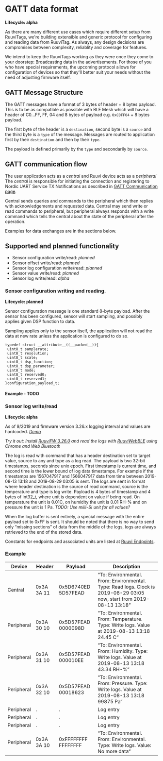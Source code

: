 # GATT data format
**Lifecycle: alpha**

As there are many different use cases which require different setup from RuuviTags,
we're building extensible and generic protocol for configuring and reading data from RuuviTag.
As always, any design decisions are compromises between complexity, reliablity and coverage for
features. 

We intend to keep the RuuviTags working as they were once they come to your doorstep:
Broadcasting data in the advertisements. 
For those of you who have special requirements, the upcoming protocol allows for configuration of
devices so that they'll better suit your needs without the need of adjusting firmware itself.

## GATT Message Structure
The GATT messages have a format of 3 bytes of header + 8 bytes payload. This is to be as compatible as possible
with BLE Mesh which will have a header of C0...FF, FF, 04 and 8 bytes of payload e.g. `0xC0FF04` + 8 bytes payload. 

The first byte of the header is a `destination`, second byte is a `source` and the third byte is a `type` of the message.
Messages are routed to application first by their `destination` and then by their `type`. 

The payload is defined primarily by the `type` and secondarily by `source`.

## GATT communication flow
The user application acts as a _central_ and Ruuvi device acts as a _peripheral_
The _central_ is responsible for initiating the connection and registering to Nordic UART Service
TX Notifications as described in [GATT Communication page](./gatt_communication.md). 

Central sends queries and commands to the peripheral which then replies with acknowledgements
and requested data. Central may send write or read commands to peripheral, but peripheral 
always responds with a write command which tells the central about the state of the peripheral after the 
operation. 

Examples for data exchanges are in the sections below. 


## Supported and planned functionality

- Sensor configuration write/read: *planned*
- Sensor offset write/read: *planned*
- Sensor log configuration write/read: *planned*
- Sensor value write/read: *planned*
- Sensor log write/read: *alpha*

### Sensor configuration writing and reading.
**Lifecycle: planned**

Sensor configuration message is one standard 8-byte payload.
After the sensor has been configured, sensor will start sampling, and possibly applies given DSP function to data.

Sampling applies only to the sensor itself, the application will not read the data at new rate unless the application
is configured to do so. 

```
typedef struct __attribute__((__packed__)){
 uint8_t samplerate;
 uint8_t resolution;
 uint8_t scale;
 uint8_t dsp_function;
 uint8_t dsp_parameter;
 uint8_t mode;
 uint8_t reserved0;
 uint8_t reserved1;
}configuration_payload_t;
```

#### Example - TODO

### Sensor log write/read
**Lifecycle: alpha**

As of 9/2019 and firmware version 3.26.x logging interval and values are hardcoded. 
_[Demo](https://www.youtube.com/watch?v=mVeEGJYrvNA&feature=youtu.be)_

_Try it out: Install [RuuviFW 3.26.0](https://jenkins.ruuvi.com/job/ruuvi.firmware.c/30/artifact/targets/ruuvitag_b/armgcc/ruuvitag_b_armgcc_ruuvifw_test_v3.26.0_full.hex) and read the logs with [RuuviWebBLE](https://ojousima.github.io/ojousima.ruuviwebble.ts/) using Chrome and Web Bluetooth_

The log is read with command that has a header destination set to target value, source to any and type as a log read. The payload is two 32-bit timestamps, seconds since unix epoch. First timestamp is current time, and second time is the lower bound of log data timestamps. For example if the timestamps are 1567047917 and 1566047917 data from time between 2019-08-13 13:18 and 2019-08-29 03:05 is sent.
The logs are sent in format where header destination is the source of read command, source is the temperature and type is log write. Payload is 4 bytes of timestamp and 4 bytes of int32_t, where unit is dependent on value if being read. On temperature the unit is 0.01C, on humidity the unit is 0.01 RH-% and on pressure the unit is 1 Pa. _TODO: Use milli-SI unit for all values?_

When the log buffer is sent entirely, a special message with the entire payload set to 0xFF is sent. It should be noted that there is no way to send only “missing sections” of data from the middle of the logs, logs are always retrieved to the end of the stored data.

Constants for endpoints and associated units are listed at [Ruuvi Endpoints](./ruuvi-endpoints.md).

### Example

Device     | Header        | Payload              | Description
-----------|---------------|----------------------|-------------
Central    | 0x3A 3A 11    | 0x5D6740ED 5D57FEAD  | “To: Environmental. From: Environmental. Type: Read logs. Clock is 2019-08-29 03:05 now, start from 2019-08-13 13:18”
Peripheral | 0x3A 30 10    | 0x5D57FEAD 0000098D  | “To: Environmental. From: Temperature. Type: Write logs.  Value at 2019-08-13 13:18 24.45 C“
Peripheral | 0x3A 31 10    | 0x5D57FEAD 000010EE  | “To: Environmental. From: Humidity. Type: Write logs.  Value at 2019-08-13 13:18 43.34 RH-%“
Peripheral | 0x3A 32 10    | 0x5D57FEAD 00018623  | “To: Environmental. From: Pressure. Type: Write logs.  Value at 2019-08-13 13:18 99875 Pa“
Peripheral | .    | .  | Log entry
Peripheral | .    | .  | Log entry
Peripheral | .    | .  | Log entry
Peripheral | 0x3A 3A 10    | 0xFFFFFFFF FFFFFFFF  | “To: Environmental. From: Environmental. Type: Write logs. Value: No more data“
